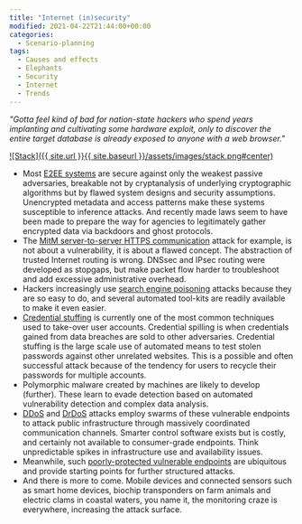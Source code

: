 ```yaml
---
title: "Internet (in)security"
modified: 2021-04-22T21:44:00+00:00
categories:
  - Scenario-planning
tags:
  - Causes and effects
  - Elephants
  - Security
  - Internet
  - Trends
---
```

_"Gotta feel kind of bad for nation-state hackers who spend years implanting and cultivating some hardware exploit, only to discover the entire target database is already exposed to anyone with a web browser."_

[![Stack]({{ site.url }}{{ site.baseurl }}/assets/images/stack.png#center)](https://www.xkcd.com/2166/)

* Most [E2EE systems](https://tymyrddin.github.io/orchard/threat-modelling/E2EE-threat-model/) are secure against only the weakest passive adversaries, breakable not by cryptanalysis of underlying cryptographic algorithms but by flawed system designs and security assumptions. Unencrypted metadata and access patterns make these systems susceptible to inference attacks. And recently made laws seem to have been made to prepare the way for agencies to legitimately gather encrypted data via backdoors and ghost protocols.
* The [MitM server-to-server HTTPS communication](https://tymyrddin.github.io/orchard/threat-modelling/E2EE-threat-model/attacks/MitM-server-to-server-HTTPS-attack/) attack for example, is not about a vulnerability, it is about a flawed concept. The abstraction of trusted Internet routing is wrong. DNSsec and IPsec routing were developed as stopgaps, but make packet flow harder to troubleshoot and add excessive administrative overhead.
* Hackers increasingly use [search engine poisoning](https://tymyrddin.github.io/orchard/trees/application-hacking/SEO-poisoning/) attacks because they are so easy to do, and several automated tool-kits are readily available to make it even easier.
* [Credential stuffing](https://tymyrddin.github.io/orchard/trees/social-engineering/Credential-stuffing/) is currently one of the most common techniques used to take-over user accounts. Credential spilling is when credentials gained from data breaches are sold to other adversaries. Credential stuffing is the large scale use of automated means to test stolen passwords against other unrelated websites. This is a possible and often successful attack because of the tendency for users to recycle their passwords for multiple accounts.
* Polymorphic malware created by machines are likely to develop (further). These learn to evade detection based on automated vulnerability detection and complex data analysis.
* [DDoS](https://tymyrddin.github.io/orchard/trees/network-attacks/DDoS/) and [DrDoS](https://tymyrddin.github.io/orchard/trees/network-attacks/DrDoS/) attacks employ swarms of these vulnerable endpoints to attack public infrastructure through massively coordinated communication channels. Smarter control software exists but is costly, and certainly not available to consumer-grade endpoints. Think unpredictable spikes in infrastructure use and availability issues.
* Meanwhile, such [poorly-protected vulnerable endpoints](https://tymyrddin.github.io/orchard/vulnerabilities/endpoints/) are ubiquitous and provide starting points for further structured attacks.
* And there is more to come. Mobile devices and connected sensors such as smart home devices, biochip transponders on farm animals and electric clams in coastal waters, you name it, the monitoring craze is everywhere, increasing the attack surface.

